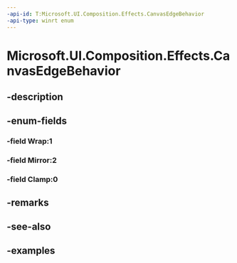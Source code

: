 ```yaml
---
-api-id: T:Microsoft.UI.Composition.Effects.CanvasEdgeBehavior
-api-type: winrt enum
---
```


<!-- Enumeration syntax.
public enum CanvasEdgeBehavior : int 
-->

# Microsoft.UI.Composition.Effects.CanvasEdgeBehavior

## -description

## -enum-fields
### -field Wrap:1

### -field Mirror:2

### -field Clamp:0

## -remarks

## -see-also

## -examples

